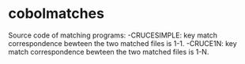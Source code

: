 # cobolmatches
Source code of matching programs:
-CRUCESIMPLE:   key match correspondence bewteen the two matched files is 1-1.
-CRUCE1N:       key match correspondence bewteen the two matched files is 1-N.
